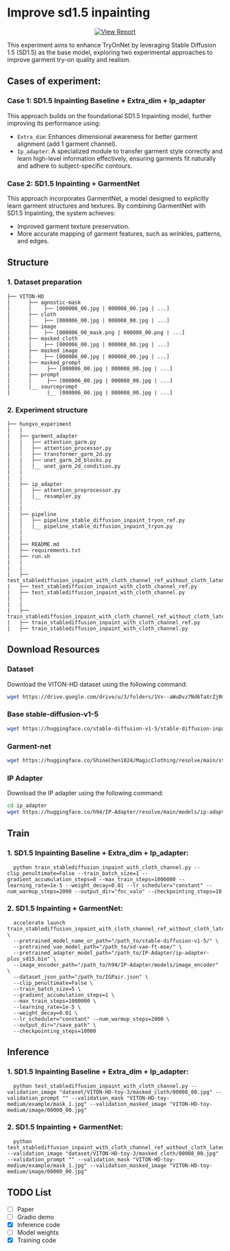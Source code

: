 # Improve sd1.5 inpainting  

<div style="display: flex; justify-content: center; align-items: center;">
  <a href="https://sjbfwnygg89.sg.larksuite.com/wiki/Qq8xwqC5yivuWJkIF81lK4Fig0c" style="margin: 0 2px;">
    <img src='https://img.shields.io/badge/Document-View%20Report-blue?style=flat&logo=microsoft-word&logoColor=blue' alt='View Report'>
  </a>
</div>




This experiment aims to enhance TryOnNet by leveraging Stable Diffusion 1.5 (SD1.5) as the base model, exploring two experimental approaches to improve garment try-on quality and realism.

## Cases of experiment:
### Case 1: SD1.5 Inpainting Baseline + Extra_dim + Ip_adapter
This approach builds on the foundational SD1.5 Inpainting model, further improving its performance using:

- `Extra_dim`: Enhances dimensional awareness for better garment alignment (add 1 garment channel).
- `Ip_adapter`: A specialized module to transfer garment style correctly and learn high-level information effectively, ensuring garments fit naturally and adhere to subject-specific contours.

### Case 2: SD1.5 Inpainting + GarmentNet
This approach incorporates GarmentNet, a model designed to explicitly learn garment structures and textures. By combining GarmentNet with SD1.5 Inpainting, the system achieves:
-  Improved garment texture preservation.
-  More accurate mapping of garment features, such as wrinkles, patterns, and edges.

## Structure 
### 1. Dataset preparation
```
├── VITON-HD   
|      ├── agnostic-mask
│      |    ├── [000006_00.jpg | 000008_00.jpg | ...]
|      ├── cloth
│      |    ├── [000006_00.jpg | 000008_00.jpg | ...]
|      ├── image
│      |    ├── [000006_00_mask.png | 000008_00.png | ...]
|      ├── masked_cloth
|      |    ├── [000006_00.jpg | 000008_00.jpg | ...]
|      ├── masked_image
|      |    ├── [000006_00.jpg | 000008_00.jpg | ...]
|      ├── masked_prompt
|      |     ├── [000006_00.jpg | 000008_00.jpg | ...]
|      ├── prompt
|      |     ├── [000006_00.jpg | 000008_00.jpg | ...]
|      |__ sourceprompt
|            |__ [000006_00.jpg | 000008_00.jpg | ...]
```

### 2. Experiment structure
```
├── hungvo_experiment
|   |      
|   ├── garment_adapter
|   |   ├── attention_garm.py
│   │   ├── attention_processor.py
|   |   ├── transformer_garm_2d.py
|   |   ├── unet_garm_2d_blocks.py
│   │   |__ unet_garm_2d_condition.py
|   |
|   |
|   ├── ip_adapter
|   |   ├── attention_preprocessor.py
│   │   |__ resampler.py
│   |
|   |
|   ├── pipeline
│   |   ├── pipeline_stable_diffusion_inpaint_tryon_ref.py
│   │   |__ pipeline_stable_diffusion_inpaint_tryon.py
│   |
|   |
|   ├── README.md
│   ├── requirements.txt
|   ├── run.sh
|   |
|   |
|   ├── test_stablediffusion_inpaint_with_cloth_channel_ref_without_cloth_latent.py
|   ├── test_stablediffusion_inpaint_with_cloth_channel_ref.py
|   ├── test_stablediffusion_inpaint_with_cloth_channel.py
|   |
|   |
|   ├── train_stablediffusion_inpaint_with_cloth_channel_ref_without_cloth_latent.py
|   ├── train_stablediffusion_inpaint_with_cloth_channel_ref.py
|   ├── train_stablediffusion_inpaint_with_cloth_channel.py

```


## Download Resources 

### Dataset  
Download the VITON-HD dataset using the following command:
```bash
wget https://drive.google.com/drive/u/3/folders/1Vv--aWuDvz7Nd6TaXrZjRmqJ7VoKD41m
```

### Base stable-diffusion-v1-5
```bash
wget https://huggingface.co/stable-diffusion-v1-5/stable-diffusion-inpainting/tree/main
```

### Garment-net
```bash
wget https://huggingface.co/ShineChen1024/MagicClothing/resolve/main/stable_ckpt/garment_extractor.safetensors
```

### IP Adapter  
Download the IP adapter using the following command:  
```bash
cd ip_adapter
wget https://huggingface.co/h94/IP-Adapter/resolve/main/models/ip-adapter-plus_sd15.bin
```



## Train
### 1. SD1.5 Inpainting Baseline + Extra_dim + Ip_adapter: 
```
  python train_stablediffusion_inpaint_with_cloth_channel.py --clip_penultimate=False --train_batch_size=1 --gradient_accumulation_steps=8 --max_train_steps=1000000 --learning_rate=1e-5 --weight_decay=0.01 --lr_scheduler="constant" --num_warmup_steps=2000 --output_dir="fnc_valo" --checkpointing_steps=10
```
### 2. SD1.5 Inpainting + GarmentNet:
```
  accelerate launch train_stablediffusion_inpaint_with_cloth_channel_ref_without_cloth_latent.py \
  --pretrained_model_name_or_path="/path_to/stable-diffusion-v1-5/" \
  --pretrained_vae_model_path="/path_to/sd-vae-ft-mse/" \
  --pretrained_adapter_model_path="/path_to/IP-Adapter/ip-adapter-plus_sd15.bin" \
  --image_encoder_path="/path_to/h94/IP-Adapter/models/image_encoder" \
  --dataset_json_path="/path_to/IGPair.json" \
  --clip_penultimate=False \
  --train_batch_size=5 \
  --gradient_accumulation_steps=1 \
  --max_train_steps=1000000 \
  --learning_rate=1e-5 \
  --weight_decay=0.01 \
  --lr_scheduler="constant" --num_warmup_steps=2000 \
  --output_dir="/save_path" \
  --checkpointing_steps=10000
```


## Inference
### 1. SD1.5 Inpainting Baseline + Extra_dim + Ip_adapter:
```
  python test_stablediffusion_inpaint_with_cloth_channel.py --validation_image "dataset/VITON-HD-toy-3/masked_cloth/00008_00.jpg" --validation_prompt "" --validation_mask "VITON-HD-toy-medium/example/mask_1.jpg" --validation_masked_image "VITON-HD-toy-medium/image/00000_00.jpg" 
```
### 2. SD1.5 Inpainting + GarmentNet:
```
  python test_stablediffusion_inpaint_with_cloth_channel_ref_without_cloth_latent.py --validation_image "dataset/VITON-HD-toy-3/masked_cloth/00008_00.jpg" --validation_prompt "" --validation_mask "VITON-HD-toy-medium/example/mask_1.jpg" --validation_masked_image "VITON-HD-toy-medium/image/00000_00.jpg" 
```


## TODO List
- [ ] Paper
- [ ] Gradio demo
- [x] Inference code
- [ ] Model weights
- [x] Training code